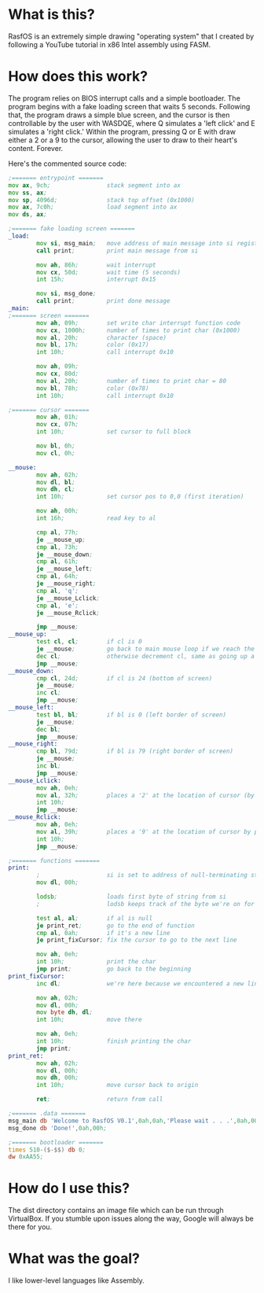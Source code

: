 # What is this?
RasfOS is an extremely simple drawing "operating system" that I created by following a YouTube tutorial in x86 Intel assembly using FASM.

# How does this work?
The program relies on BIOS interrupt calls and a simple bootloader. The program begins with a fake loading screen that waits 5 seconds. Following that, the program draws a simple blue screen, and the cursor is then controllable by the user with WASDQE, where Q simulates a 'left click' and E simulates a 'right click.' Within the program, pressing Q or E with draw either a 2 or a 9 to the cursor, allowing the user to draw to their heart's content. Forever.

Here's the commented source code:
```asm
;======= entrypoint =======
mov ax, 9ch;                stack segment into ax
mov ss, ax;                 
mov sp, 4096d;              stack top offset (0x1000)
mov ax, 7c0h;               load segment into ax
mov ds, ax;

;======= fake loading screen =======
_load:
        mov si, msg_main;   move address of main message into si register
        call print;         print main message from si

        mov ah, 86h;        wait interrupt
        mov cx, 50d;        wait time (5 seconds)
        int 15h;            interrupt 0x15

        mov si, msg_done;   
        call print;         print done message
_main:
;======= screen =======
        mov ah, 09h;        set write char interrupt function code
        mov cx, 1000h;      number of times to print char (0x1000)
        mov al, 20h;        character (space)
        mov bl, 17h;        color (0x17)
        int 10h;            call interrupt 0x10

        mov ah, 09h;
        mov cx, 80d;
        mov al, 20h;        number of times to print char = 80
        mov bl, 78h;        color (0x78)
        int 10h;            call interrupt 0x10

;======= cursor =======
        mov ah, 01h;
        mov cx, 07h;
        int 10h;            set cursor to full block

        mov bl, 0h;         
        mov cl, 0h;

__mouse:
        mov ah, 02h;
        mov dl, bl;
        mov dh, cl;         
        int 10h;            set cursor pos to 0,0 (first iteration)

        mov ah, 00h;
        int 16h;            read key to al

        cmp al, 77h;
        je __mouse_up;
        cmp al, 73h;
        je __mouse_down;
        cmp al, 61h;
        je __mouse_left;
        cmp al, 64h;
        je __mouse_right;
        cmp al, 'q';
        je __mouse_Lclick;
        cmp al, 'e';
        je __mouse_Rclick;

        jmp __mouse;
__mouse_up:
        test cl, cl;        if cl is 0
        je __mouse;         go back to main mouse loop if we reach the top row
        dec cl;             otherwise decrement cl, same as going up a row
        jmp __mouse;
__mouse_down:
        cmp cl, 24d;        if cl is 24 (bottom of screen)
        je __mouse;
        inc cl;
        jmp __mouse;
__mouse_left:
        test bl, bl;        if bl is 0 (left border of screen)
        je __mouse;
        dec bl;
        jmp __mouse;
__mouse_right:
        cmp bl, 79d;        if bl is 79 (right border of screen)
        je __mouse;
        inc bl;
        jmp __mouse;
__mouse_Lclick:
        mov ah, 0eh;
        mov al, 32h;        places a '2' at the location of cursor (by pressing q)
        int 10h;
        jmp __mouse;
__mouse_Rclick:
        mov ah, 0eh;
        mov al, 39h;        places a '9' at the location of cursor by pressing e
        int 10h;
        jmp __mouse;

;======= functions =======
print:
        ;                   si is set to address of null-terminating string by this point
        mov dl, 00h;        

        lodsb;              loads first byte of string from si
        ;                   lodsb keeps track of the byte we're on for us

        test al, al;        if al is null
        je print_ret;       go to the end of function
        cmp al, 0ah;        if it's a new line
        je print_fixCursor; fix the cursor to go to the next line

        mov ah, 0eh;        
        int 10h;            print the char
        jmp print;          go back to the beginning
print_fixCursor:
        inc dl;             we're here because we encountered a new line char, so go to next line

        mov ah, 02h;
        mov dl, 00h;
        mov byte dh, dl;
        int 10h;            move there

        mov ah, 0eh;
        int 10h;            finish printing the char
        jmp print;
print_ret:
        mov ah, 02h;
        mov dl, 00h;
        mov dh, 00h;
        int 10h;            move cursor back to origin

        ret;                return from call

;======= .data =======
msg_main db 'Welcome to RasfOS V0.1',0ah,0ah,'Please wait . . .',0ah,00h;
msg_done db 'Done!',0ah,00h;

;======= bootloader =======
times 510-($-$$) db 0;
dw 0xAA55;
```

# How do I use this?
The dist directory contains an image file which can be run through VirtualBox. If you stumble upon issues along the way, Google will always be there for you.

# What was the goal?
I like lower-level languages like Assembly.
